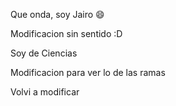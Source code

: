 Que onda, soy Jairo :smile:

Modificacion sin sentido :D

Soy de Ciencias

Modificacion para ver lo de las ramas

Volvi a modificar

